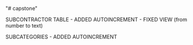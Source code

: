 "# capstone" 



SUBCONTRACTOR TABLE - ADDED AUTOINCREMENT
					- FIXED VIEW (from number to text)

SUBCATEGORIES - ADDED AUTOINCREMENT